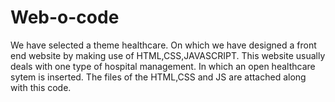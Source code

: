 # Web-o-code
We have selected a theme healthcare.
On which we have designed a front end website by making use of HTML,CSS,JAVASCRIPT.
This website usually deals with one type of hospital management. In which an open healthcare sytem is inserted.
The files of the HTML,CSS and JS are attached along with this code.

